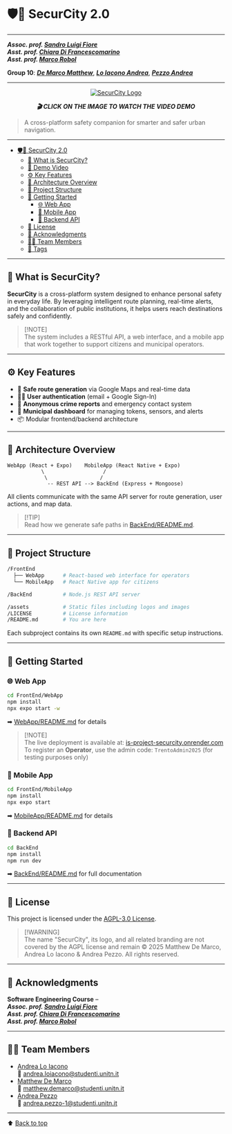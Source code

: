 # 🛡️📍 SecurCity 2.0

---

***Assoc. prof. <a href="https://webapps.unitn.it/du/it/Persona/PER0228723/Didattica">Sandro Luigi Fiore</a>***  
***Asst. prof. <a href="https://webapps.unitn.it/du/it/Persona/PER0025609/Didattica">Chiara Di Francescomarino</a>***  
***Asst. prof. <a href="https://webapps.unitn.it/du/it/Persona/PER0049999/Didattica">Marco Robol</a>***

**Group 10**: ***<u>De Marco Matthew</u>***, ***<u>Lo Iacono Andrea</u>***, ***<u>Pezzo Andrea</u>*** 

---

<p align="center">
  <a href="https://youtu.be/v4Zihx55A-w" target="_blank">
    <img src="https://github.com/user-attachments/assets/f7cf8b29-0dab-41b8-980a-58a6551b8f99" alt="SecurCity Logo"/>
  </a>
</p>

<p align="center">
  <strong><em>🎬 CLICK ON THE IMAGE TO WATCH THE VIDEO DEMO</em></strong>
</p>

> A cross-platform safety companion for smarter and safer urban navigation.

---

- [🛡️📍 SecurCity 2.0](#️-securcity-20)
  - [🔎 What is SecurCity?](#-what-is-securcity)
  - [🎥 Demo Video](#-demo-video)
  - [⚙️ Key Features](#️-key-features)
  - [🧠 Architecture Overview](#-architecture-overview)
  - [📁 Project Structure](#-project-structure)
  - [🚀 Getting Started](#-getting-started)
    - [🌐 Web App](#-web-app)
    - [📱 Mobile App](#-mobile-app)
    - [🔧 Backend API](#-backend-api)
  - [🔐 License](#-license)
  - [🙌 Acknowledgments](#-acknowledgments)
  - [🧑‍💻 Team Members](#-team-members)
  - [🍿️ Tags](#️-tags)

---


## 🔎 What is SecurCity?

**SecurCity** is a cross-platform system designed to enhance personal safety in everyday life. By leveraging intelligent route planning, real-time alerts, and the collaboration of public institutions, it helps users reach destinations safely and confidently.

> [!NOTE]\
> The system includes a RESTful API, a web interface, and a mobile app that work together to support citizens and municipal operators.

---

## ⚙️ Key Features

- 🚣️ **Safe route generation** via Google Maps and real-time data
- 🧑‍💻 **User authentication** (email + Google Sign-In)
- 📢 **Anonymous crime reports** and emergency contact system
- 🏫 **Municipal dashboard** for managing tokens, sensors, and alerts
- 📦 Modular frontend/backend architecture

---

## 🧠 Architecture Overview

```
WebApp (React + Expo)    MobileApp (React Native + Expo)
           \                   /
            \                 /
             -- REST API --> BackEnd (Express + Mongoose)
```

All clients communicate with the same API server for route generation, user actions, and map data.

> [!TIP]\
> Read how we generate safe paths in [BackEnd/README.md](./BackEnd/README.md).

---

## 📁 Project Structure

```bash
/FrontEnd
  ├── WebApp      # React-based web interface for operators
  └── MobileApp   # React Native app for citizens

/BackEnd          # Node.js REST API server

/assets           # Static files including logos and images
/LICENSE          # License information
/README.md        # You are here
```

Each subproject contains its own `README.md` with specific setup instructions.

---

## 🚀 Getting Started

### 🌐 Web App

```bash
cd FrontEnd/WebApp
npm install
npx expo start -w
```

➡ [WebApp/README.md](./FrontEnd/WebApp/README.md) for details

> [!NOTE]\
> The live deployment is available at: [is-project-securcity.onrender.com](https://is-project-securcity.onrender.com)\
> To register an **Operator**, use the admin code: `TrentoAdmin2025` (for testing purposes only)

### 📱 Mobile App

```bash
cd FrontEnd/MobileApp
npm install
npx expo start
```

➡ [MobileApp/README.md](./FrontEnd/MobileApp/README.md) for details

### 🔧 Backend API

```bash
cd BackEnd
npm install
npm run dev
```

➡ [BackEnd/README.md](./BackEnd/README.md) for full documentation

---

## 🔐 License

This project is licensed under the [AGPL-3.0 License](./LICENSE).

> [!WARNING]\
> The name "SecurCity", its logo, and all related branding are not covered by the AGPL license and remain © 2025 Matthew De Marco, Andrea Lo Iacono & Andrea Pezzo. All rights reserved.

---

## 🙌 Acknowledgments 

<!--=========================================================================-->
**Software Engineering Course** –  
***Assoc. prof. <a href="https://webapps.unitn.it/du/it/Persona/PER0228723/Didattica">Sandro Luigi Fiore</a>***  
***Asst. prof. <a href="https://webapps.unitn.it/du/it/Persona/PER0025609/Didattica">Chiara Di Francescomarino</a>***  
***Asst. prof. <a href="https://webapps.unitn.it/du/it/Persona/PER0049999/Didattica">Marco Robol</a>***

---

## 🧑‍💻 Team Members

- [Andrea Lo Iacono](https://github.com/ADreLOI)\
  📧 [andrea.loiacono@studenti.unitn.it](mailto\:andrea.loiacono@studenti.unitn.it)
- [Matthew De Marco](https://github.com/MattDema)\
  📧 [matthew.demarco@studenti.unitn.it](mailto\:matthew.demarco@studenti.unitn.it)
- [Andrea Pezzo](https://github.com/AndreaP2203)\
  📧 [andrea.pezzo-1@studenti.unitn.it](mailto\:andrea.pezzo-1@studenti.unitn.it)

---

⬆ [Back to top](#-securcity-20)
